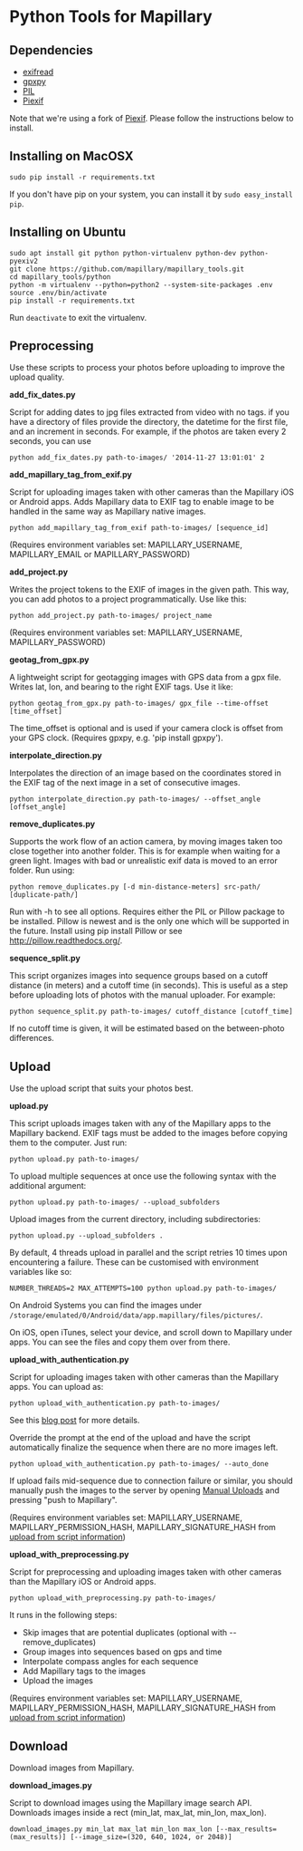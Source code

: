 Python Tools for Mapillary
=============

## Dependencies

* [exifread]
* [gpxpy]
* [PIL]
* [Piexif]

Note that we're using a fork of [Piexif](https://github.com/hMatoba/Piexif). Please follow the instructions below to install.

## Installing on MacOSX
    sudo pip install -r requirements.txt

If you don't have pip on your system, you can install it by `sudo easy_install pip`.

## Installing on Ubuntu

    sudo apt install git python python-virtualenv python-dev python-pyexiv2
    git clone https://github.com/mapillary/mapillary_tools.git
    cd mapillary_tools/python
    python -m virtualenv --python=python2 --system-site-packages .env
    source .env/bin/activate
    pip install -r requirements.txt

Run `deactivate` to exit the virtualenv.

## Preprocessing
Use these scripts to process your photos before uploading to improve the upload quality.

**add_fix_dates.py**

Script for adding dates to jpg files extracted from video with no tags. if you have a directory of files
provide the directory, the datetime for the first file, and an increment in seconds. For example, if the photos are
taken every 2 seconds, you can use

    python add_fix_dates.py path-to-images/ '2014-11-27 13:01:01' 2


**add_mapillary_tag_from_exif.py**

Script for uploading images taken with other cameras than the Mapillary iOS or Android apps.
Adds Mapillary data to EXIF tag to enable image to be handled in the same way as Mapillary
native images.

    python add_mapillary_tag_from_exif path-to-images/ [sequence_id]

(Requires environment variables set: MAPILLARY_USERNAME, MAPILLARY_EMAIL or MAPILLARY_PASSWORD)

**add_project.py**

Writes the project tokens to the EXIF of images in the given path. This way, you can add photos to a project programmatically. Use like this:

    python add_project.py path-to-images/ project_name

(Requires environment variables set: MAPILLARY_USERNAME, MAPILLARY_PASSWORD)

**geotag_from_gpx.py**

A lightweight script for geotagging images with GPS data from a gpx file. Writes lat, lon, and bearing to the right EXIF tags. Use it like:

    python geotag_from_gpx.py path-to-images/ gpx_file --time-offset [time_offset]

The time_offset is optional and is used if your camera clock is offset from your GPS clock. (Requires gpxpy, e.g. 'pip install gpxpy').


**interpolate_direction.py**

Interpolates the direction of an image based on the coordinates stored in
the EXIF tag of the next image in a set of consecutive images.

    python interpolate_direction.py path-to-images/ --offset_angle [offset_angle]


**remove_duplicates.py**

Supports the work flow of an action camera, by moving images taken too close together into another folder. This is for example when waiting for a green light. Images with bad or unrealistic exif data is moved to an error folder. Run using:

    python remove_duplicates.py [-d min-distance-meters] src-path/ [duplicate-path/]

Run with -h to see all options. Requires either the PIL or Pillow package to be installed. Pillow is newest and is the only one which will be supported in the future. Install using pip install Pillow or see http://pillow.readthedocs.org/.


**sequence_split.py**

This script organizes images into sequence groups based on a cutoff distance (in meters) and a cutoff time (in seconds). This is useful as a step before uploading lots of photos with the manual uploader. For example:

    python sequence_split.py path-to-images/ cutoff_distance [cutoff_time]

If no cutoff time is given, it will be estimated based on the between-photo differences.


## Upload

Use the upload script that suits your photos best.

**upload.py**

This script uploads images taken with any of the Mapillary apps to the Mapillary backend. EXIF tags must be added to the images before copying them to the computer. Just run:

    python upload.py path-to-images/

To upload multiple sequences at once use the following syntax with the additional argument:

    python upload.py path-to-images/ --upload_subfolders

Upload images from the current directory, including subdirectories:

    python upload.py --upload_subfolders .

By default, 4 threads upload in parallel and the script retries 10 times upon encountering a failure. These can be customised with environment variables like so:

    NUMBER_THREADS=2 MAX_ATTEMPTS=100 python upload.py path-to-images/

On Android Systems you can find the images under `/storage/emulated/0/Android/data/app.mapillary/files/pictures/`.

On iOS, open iTunes, select your device, and scroll down to Mapillary under apps. You can see the files and copy them over from there.


**upload_with_authentication.py**

Script for uploading images taken with other cameras than the Mapillary apps. You can upload as:

    python upload_with_authentication.py path-to-images/

See this [blog post](http://blog.mapillary.com/technology/2014/07/21/upload-scripts.html) for more details.

Override the prompt at the end of the upload and have the script automatically finalize the sequence when there are no more images left.

    python upload_with_authentication.py path-to-images/ --auto_done 

If upload fails mid-sequence due to connection failure or similar, you should manually push the images to the server by opening [Manual Uploads](https://legacy.mapillary.com/map/upload/im) and pressing "push to Mapillary".

(Requires environment variables set:  MAPILLARY_USERNAME, MAPILLARY_PERMISSION_HASH, MAPILLARY_SIGNATURE_HASH from [upload from script information](https://www.mapillary.com/app/settings/developers))

**upload_with_preprocessing.py**

Script for preprocessing and uploading images taken with other cameras than
the Mapillary iOS or Android apps.

    python upload_with_preprocessing.py path-to-images/

It runs in the following steps:

- Skip images that are potential duplicates (optional with --remove_duplicates)
- Group images into sequences based on gps and time
- Interpolate compass angles for each sequence
- Add Mapillary tags to the images
- Upload the images

(Requires environment variables set:  MAPILLARY_USERNAME, MAPILLARY_PERMISSION_HASH, MAPILLARY_SIGNATURE_HASH from [upload from script information](https://www.mapillary.com/app/settings/developers))

## Download

Download images from Mapillary.

**download_images.py**

Script to download images using the Mapillary image search API. Downloads images inside a rect (min_lat, max_lat, min_lon, max_lon).

    download_images.py min_lat max_lat min_lon max_lon [--max_results=(max_results)] [--image_size=(320, 640, 1024, or 2048)]


[exifread]: https://pypi.python.org/pypi/ExifRead
[gpxpy]: https://pypi.python.org/pypi/gpxpy
[PIL]: https://pypi.python.org/pypi/Pillow/2.2.1
[Piexif]: https://github.com/mapillary/Piexif
